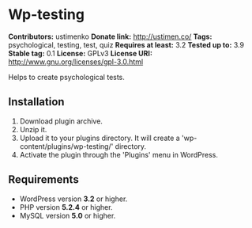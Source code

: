# Wp-testing #

**Contributors:** ustimenko
**Donate link:** http://ustimen.co/
**Tags:** psychological, testing, test, quiz
**Requires at least:** 3.2
**Tested up to:** 3.9
**Stable tag:** 0.1
**License:** GPLv3
**License URI:** http://www.gnu.org/licenses/gpl-3.0.html

Helps to create psychological tests.

## Installation ##

1. Download plugin archive.
1. Unzip it.
1. Upload it to your plugins directory. It will create a 'wp-content/plugins/wp-testing/' directory.
1. Activate the plugin through the 'Plugins' menu in WordPress.

## Requirements ##

* WordPress version **3.2** or higher.
* PHP version **5.2.4** or higher.
* MySQL version **5.0** or higher.
